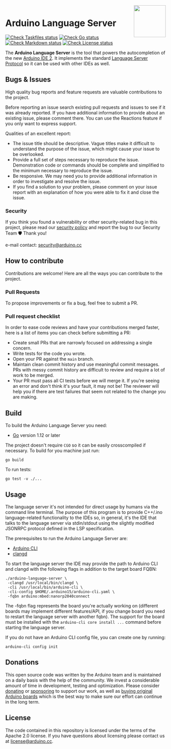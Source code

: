<img src="https://content.arduino.cc/website/Arduino_logo_teal.svg" height="100" align="right" />

# Arduino Language Server

[![Check Taskfiles status](https://github.com/arduino/arduino-language-server/actions/workflows/check-taskfiles.yml/badge.svg)](https://github.com/arduino/arduino-language-server/actions/workflows/check-taskfiles.yml)
[![Check Go status](https://github.com/arduino/arduino-language-server/actions/workflows/check-go-task.yml/badge.svg)](https://github.com/arduino/arduino-language-server/actions/workflows/check-go-task.yml)
[![Check Markdown status](https://github.com/arduino/arduino-language-server/actions/workflows/check-markdown-task.yml/badge.svg)](https://github.com/arduino/arduino-language-server/actions/workflows/check-markdown-task.yml)
[![Check License status](https://github.com/arduino/arduino-language-server/actions/workflows/check-license.yml/badge.svg)](https://github.com/arduino/arduino-language-server/actions/workflows/check-license.yml)

The **Arduino Language Server** is the tool that powers the autocompletion of the new [Arduino IDE 2][arduino-ide-repo]. It implements the standard [Language Server Protocol](https://microsoft.github.io/language-server-protocol/) so it can be used with other IDEs as well.

## Bugs & Issues

High quality bug reports and feature requests are valuable contributions to the project.

Before reporting an issue search existing pull requests and issues to see if it was already reported. If you have additional information to provide about an existing issue, please comment there. You can use the Reactions feature if you only want to express support.

Qualities of an excellent report:

- The issue title should be descriptive. Vague titles make it difficult to understand the purpose of the issue, which might cause your issue to be overlooked.
- Provide a full set of steps necessary to reproduce the issue. Demonstration code or commands should be complete and simplified to the minimum necessary to reproduce the issue.
- Be responsive. We may need you to provide additional information in order to investigate and resolve the issue.
- If you find a solution to your problem, please comment on your issue report with an explanation of how you were able to fix it and close the issue.

### Security

If you think you found a vulnerability or other security-related bug in this project, please read our
[security policy](https://github.com/arduino/arduino-language-server/security/policy) and report the bug to our Security Team 🛡️
Thank you!

e-mail contact: security@arduino.cc

## How to contribute

Contributions are welcome! Here are all the ways you can contribute to the project.

### Pull Requests

To propose improvements or fix a bug, feel free to submit a PR.

### Pull request checklist

In order to ease code reviews and have your contributions merged faster, here is a list of items you can check before submitting a PR:

- Create small PRs that are narrowly focused on addressing a single concern.
- Write tests for the code you wrote.
- Open your PR against the `main` branch.
- Maintain clean commit history and use meaningful commit messages. PRs with messy commit history are difficult to review and require a lot of work to be merged.
- Your PR must pass all CI tests before we will merge it. If you're seeing an error and don't think it's your fault, it may not be! The reviewer will help you if there are test failures that seem not related to the change you are making.

## Build

To build the Arduino Language Server you need:

- [Go][go-install] version 1.12 or later

The project doesn't require `CGO` so it can be easily crosscompiled if necessary. To build for you machine just run:

```
go build
```

To run tests:

```
go test -v ./...
```

## Usage

The language server it's not intended for direct usage by humans via the command line terminal.
The purpose of this program is to provide C++/.ino language-related functionality to the IDEs so, in general, it's the IDE that talks to the language server via stdin/stdout using the slightly modified JSONRPC protocol defined in the LSP specification.

The prerequisites to run the Arduino Language Server are:

- [Arduino CLI](https://github.com/arduino/arduino-cli)
- [clangd](https://github.com/clangd/clangd/releases)

To start the language server the IDE may provide the path to Arduino CLI and clangd with the following flags in addition to the target board FQBN:

```
./arduino-language-server \
 -clangd /usr/local/bin/clangd \
 -cli /usr/local/bin/arduino-cli \
 -cli-config $HOME/.arduino15/arduino-cli.yaml \
 -fqbn arduino:mbed:nanorp2040connect
```

The -fqbn flag represents the board you're actually working on (different boards may implement different features/API, if you change board you need to restart the language server with another fqbn).
The support for the board must be installed with the `arduino-cli core install ...` command before starting the language server.

If you do not have an Arduino CLI config file, you can create one by running:

```
arduino-cli config init
```

## Donations

This open source code was written by the Arduino team and is maintained on a daily basis with the help of the community. We invest a considerable amount of time in development, testing and optimization. Please consider [donating](https://www.arduino.cc/en/donate/) or [sponsoring](https://github.com/sponsors/arduino) to support our work, as well as [buying original Arduino boards](https://store.arduino.cc/) which is the best way to make sure our effort can continue in the long term.

## License

The code contained in this repository is licensed under the terms of the Apache 2.0 license. If you have questions about licensing please contact us at [license@arduino.cc](mailto:license@arduino.cc).

[arduino-ide-repo]: https://github.com/arduino/arduino-ide
[go-install]: https://golang.org/doc/install
